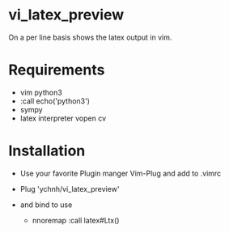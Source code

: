 # vi_latex_preview

On a per line basis shows the latex output in vim.
# Requirements
* vim python3
* :call echo('python3')
* sympy
* latex interpreter
vopen cv

# Installation
* Use your favorite Plugin manger Vim-Plug and add to .vimrc
* Plug 'ychnh/vi_latex_preview'

* and bind to use
  * nnoremap <F2> :call latex#Ltx()<CR>
